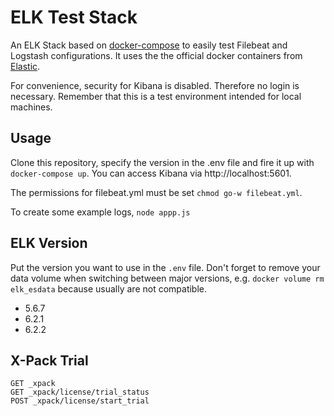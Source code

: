 # ELK Test Stack

An ELK Stack based on [docker-compose](https://docs.docker.com/compose/)
to easily test Filebeat and Logstash configurations.
It uses the the official docker containers from [Elastic](https://www.docker.elastic.co/).

For convenience, security for Kibana is disabled.
Therefore no login is necessary.
Remember that this is a test environment intended for local machines.

## Usage

Clone this repository, specify the version in the .env file and fire it up
with `docker-compose up`. You can access Kibana via http://localhost:5601.

The permissions for filebeat.yml must be set `chmod go-w filebeat.yml`.

To create some example logs, `node appp.js`

## ELK Version
Put the version you want to use in the `.env` file. Don't forget to remove
your data volume when switching between major versions, e.g.
`docker volume rm elk_esdata` because usually are not compatible.

- 5.6.7
- 6.2.1
- 6.2.2


## X-Pack Trial
```
GET _xpack
GET _xpack/license/trial_status
POST _xpack/license/start_trial
```

